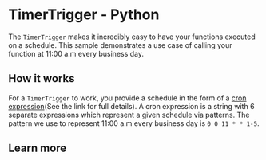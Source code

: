 # TimerTrigger - Python

The `TimerTrigger` makes it incredibly easy to have your functions executed on a schedule. This sample demonstrates a use case of calling your function at 11:00 a.m every business day.

## How it works

For a `TimerTrigger` to work, you provide a schedule in the form of a [cron expression](https://en.wikipedia.org/wiki/Cron#CRON_expression)(See the link for full details). A cron expression is a string with 6 separate expressions which represent a given schedule via patterns. The pattern we use to represent 11:00 a.m every business day is `0 0 11 * * 1-5`. 

## Learn more


